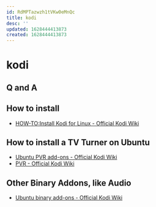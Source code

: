 ```yaml
---
id: RdMPTazwzh1tVKw0eMnQc
title: kodi
desc: ''
updated: 1628444413873
created: 1628444413873
---
```

# kodi
Q and A
-------

How to install
--------------

*   [HOW-TO:Install Kodi for Linux - Official Kodi Wiki](https://kodi.wiki/view/HOW-TO:Install_Kodi_for_Linux)

How to install a TV Turner on Ubuntu
------------------------------------

*   [Ubuntu PVR add-ons - Official Kodi Wiki](https://kodi.wiki/view/Ubuntu_PVR_add-ons)
*   [PVR - Official Kodi Wiki](https://kodi.wiki/view/PVR)

Other Binary Addons, like Audio
-------------------------------

*   [Ubuntu binary add-ons - Official Kodi Wiki](https://kodi.wiki/view/Ubuntu_binary_add-ons)
